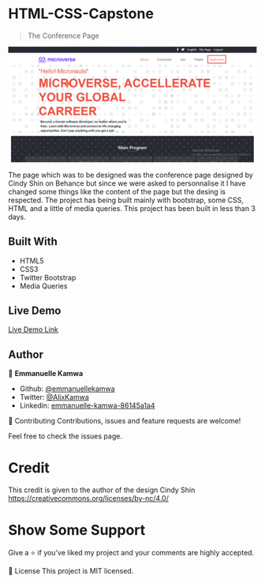 # HTML-CSS-Capstone

> The Conference Page

![screenshot](./images/page1.png)

The page which was to be designed was the conference page designed by Cindy Shin on Behance but since we were asked to personnalise it I have changed some things like the content of the page but the desing is respected. The project has being built mainly with bootstrap, some CSS, HTML and a little of media queries. This project has been built in less than 3 days.

## Built With

-   HTML5
-   CSS3
-   Twitter Bootstrap
-   Media Queries

## Live Demo

[Live Demo Link](https://raw.githack.com/emmanuellekamwa/HTML-CSS-Capstone/feature-branch/main.html)

## Author

👤 **Emmanuelle Kamwa**

-   Github: [@emmanuellekamwa](https://github.com/emmanuellekamwa)
-   Twitter: [@AlixKamwa](https://twitter.com/AlixKamwa)
-   Linkedin: [emmanuelle-kamwa-86145a1a4](https://www.linkedin.com/in/emmanuelle-kamwa-86145a1a4/)

🤝 Contributing
Contributions, issues and feature requests are welcome!

Feel free to check the issues page.

# Credit

This credit is given to the author of the design Cindy Shin
https://creativecommons.org/licenses/by-nc/4.0/

# Show Some Support

Give a ⭐ if you've liked my project and your comments are highly accepted.

📝 License
This project is MIT licensed.
